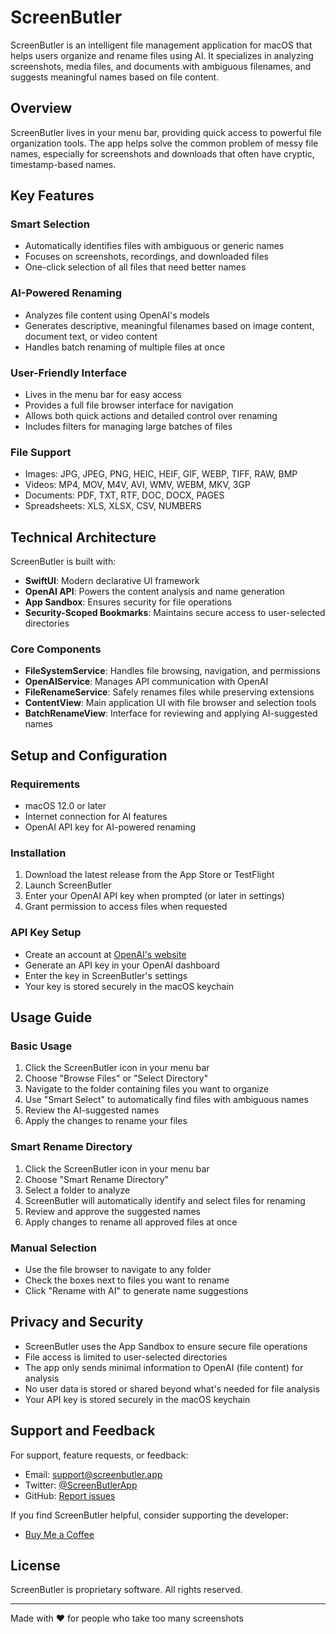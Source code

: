 # ScreenButler

ScreenButler is an intelligent file management application for macOS that helps users organize and rename files using AI. It specializes in analyzing screenshots, media files, and documents with ambiguous filenames, and suggests meaningful names based on file content.

## Overview

ScreenButler lives in your menu bar, providing quick access to powerful file organization tools. The app helps solve the common problem of messy file names, especially for screenshots and downloads that often have cryptic, timestamp-based names.

## Key Features

### Smart Selection
- Automatically identifies files with ambiguous or generic names
- Focuses on screenshots, recordings, and downloaded files
- One-click selection of all files that need better names

### AI-Powered Renaming
- Analyzes file content using OpenAI's models
- Generates descriptive, meaningful filenames based on image content, document text, or video content
- Handles batch renaming of multiple files at once

### User-Friendly Interface
- Lives in the menu bar for easy access
- Provides a full file browser interface for navigation
- Allows both quick actions and detailed control over renaming
- Includes filters for managing large batches of files

### File Support
- Images: JPG, JPEG, PNG, HEIC, HEIF, GIF, WEBP, TIFF, RAW, BMP
- Videos: MP4, MOV, M4V, AVI, WMV, WEBM, MKV, 3GP
- Documents: PDF, TXT, RTF, DOC, DOCX, PAGES
- Spreadsheets: XLS, XLSX, CSV, NUMBERS

## Technical Architecture

ScreenButler is built with:
- **SwiftUI**: Modern declarative UI framework
- **OpenAI API**: Powers the content analysis and name generation
- **App Sandbox**: Ensures security for file operations
- **Security-Scoped Bookmarks**: Maintains secure access to user-selected directories

### Core Components
- **FileSystemService**: Handles file browsing, navigation, and permissions
- **OpenAIService**: Manages API communication with OpenAI
- **FileRenameService**: Safely renames files while preserving extensions
- **ContentView**: Main application UI with file browser and selection tools
- **BatchRenameView**: Interface for reviewing and applying AI-suggested names

## Setup and Configuration

### Requirements
- macOS 12.0 or later
- Internet connection for AI features
- OpenAI API key for AI-powered renaming

### Installation
1. Download the latest release from the App Store or TestFlight
2. Launch ScreenButler
3. Enter your OpenAI API key when prompted (or later in settings)
4. Grant permission to access files when requested

### API Key Setup
- Create an account at [OpenAI's website](https://platform.openai.com)
- Generate an API key in your OpenAI dashboard
- Enter the key in ScreenButler's settings
- Your key is stored securely in the macOS keychain

## Usage Guide

### Basic Usage
1. Click the ScreenButler icon in your menu bar
2. Choose "Browse Files" or "Select Directory" 
3. Navigate to the folder containing files you want to organize
4. Use "Smart Select" to automatically find files with ambiguous names
5. Review the AI-suggested names
6. Apply the changes to rename your files

### Smart Rename Directory
1. Click the ScreenButler icon in your menu bar
2. Choose "Smart Rename Directory"
3. Select a folder to analyze
4. ScreenButler will automatically identify and select files for renaming
5. Review and approve the suggested names
6. Apply changes to rename all approved files at once

### Manual Selection
- Use the file browser to navigate to any folder
- Check the boxes next to files you want to rename
- Click "Rename with AI" to generate name suggestions

## Privacy and Security

- ScreenButler uses the App Sandbox to ensure secure file operations
- File access is limited to user-selected directories
- The app only sends minimal information to OpenAI (file content) for analysis
- No user data is stored or shared beyond what's needed for file analysis
- Your API key is stored securely in the macOS keychain

## Support and Feedback

For support, feature requests, or feedback:
- Email: [support@screenbutler.app](mailto:support@screenbutler.app)
- Twitter: [@ScreenButlerApp](https://twitter.com/ScreenButlerApp)
- GitHub: [Report issues](https://github.com/screenbutler/issues)

If you find ScreenButler helpful, consider supporting the developer:
- [Buy Me a Coffee](https://buymeacoffee.com/RostamMahabadi)

## License

ScreenButler is proprietary software. All rights reserved.

---

Made with ❤️ for people who take too many screenshots 